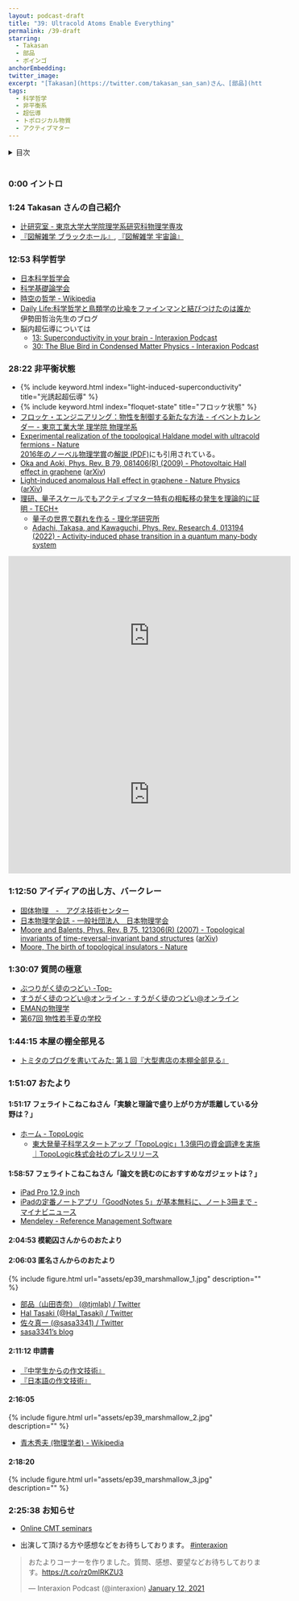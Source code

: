 ```yaml
---
layout: podcast-draft
title: "39: Ultracold Atoms Enable Everything"
permalink: /39-draft
starring:
  - Takasan
  - 部品
  - ボインゴ
anchorEmbedding: 
twitter_image: 
excerpt: "[Takasan](https://twitter.com/takasan_san_san)さん、[部品](https://twitter.com/tjmlab)、[ボインゴ](https://twitter.com/toshakuukan)でなどについて話しました。"
tags:
  - 科学哲学
  - 非平衡系
  - 超伝導
  - トポロジカル物質
  - アクティブマター
---
```


<details>
<!-- https://github.com/gettalong/kramdown/issues/155#issuecomment-339793629 -->
<summary markdown='span'>目次</summary>
<nav>
  * this unordered seed list will be replaced by toc as unordered list
  {:toc}
<!-- https://stackoverflow.com/a/38419441/11480802 -->
</nav>
</details>
<br>

### 0:00 イントロ

### 1:24 Takasan さんの自己紹介

- [辻研究室 - 東京大学大学院理学系研究科物理学専攻](http://dyn.phys.s.u-tokyo.ac.jp/home/)
- [『図解雑学 ブラックホール』](https://amzn.to/3MZ74IF), [『図解雑学 宇宙論』](https://amzn.to/3N6sbc2)

### 12:53 科学哲学

- [日本科学哲学会](http://pssj.info/)
- [科学基礎論学会](https://phsc.jp/)
- [時空の哲学 - Wikipedia](https://ja.wikipedia.org/wiki/%E6%99%82%E7%A9%BA%E3%81%AE%E5%93%B2%E5%AD%A6)
- [Daily Life:科学哲学と鳥類学の比喩をファインマンと結びつけたのは誰か](http://blog.livedoor.jp/iseda503/archives/1902793.html)  
  伊勢田哲治先生のブログ
- 脳内超伝導については
  - [13: Superconductivity in your brain - Interaxion Podcast](https://interaxion-podcast.github.io/13)
  - [30: The Blue Bird in Condensed Matter Physics - Interaxion Podcast](https://interaxion-podcast.github.io/30)

### 28:22 非平衡状態

- {% include keyword.html index="light-induced-superconductivity" title="光誘起超伝導" %}
- {% include keyword.html index="floquet-state" title="フロッケ状態" %}
- [フロッケ・エンジニアリング：物性を制御する新たな方法 - イベントカレンダー - 東京工業大学 理学院 物理学系](https://educ.titech.ac.jp/phys/event_information/2017/054035.html)
- [Experimental realization of the topological Haldane model with ultracold fermions - Nature](https://www.nature.com/articles/nature13915)  
  [2016年のノーベル物理学賞](https://www.nobelprize.org/prizes/physics/2016/summary/)の[解説 (PDF)](https://www.nobelprize.org/uploads/2018/06/advanced-physicsprize2016.pdf)にも引用されている。
- [Oka and Aoki, Phys. Rev. B 79, 081406(R) (2009) - Photovoltaic Hall effect in graphene](https://journals.aps.org/prb/abstract/10.1103/PhysRevB.79.081406) ([arXiv](https://arxiv.org/abs/0807.4767))
- [Light-induced anomalous Hall effect in graphene - Nature Physics](https://www.nature.com/articles/s41567-019-0698-y) ([arXiv](https://arxiv.org/abs/1811.03522))
- [理研、量子スケールでもアクティブマター特有の相転移の発生を理論的に証明 - TECH+](https://news.mynavi.jp/techplus/article/20220322-2299852/)
  - [量子の世界で群れを作る - 理化学研究所](https://www.riken.jp/press/2022/20220317_1/index.html)
  - [Adachi, Takasa, and Kawaguchi, Phys. Rev. Research 4, 013194 (2022) - Activity-induced phase transition in a quantum many-body system](https://journals.aps.org/prresearch/abstract/10.1103/PhysRevResearch.4.013194)

<div style="text-align: center;">
<iframe width="560" height="315" src="https://www.youtube.com/embed/v3rjXIipNpE" title="YouTube video player" frameborder="0" allow="accelerometer; autoplay; clipboard-write; encrypted-media; gyroscope; picture-in-picture" allowfullscreen></iframe>

<iframe width="560" height="315" src="https://www.youtube.com/embed/Ui7KsHLkRc4" title="YouTube video player" frameborder="0" allow="accelerometer; autoplay; clipboard-write; encrypted-media; gyroscope; picture-in-picture" allowfullscreen></iframe>
</div>

### 1:12:50 アイディアの出し方、バークレー

- [固体物理　-　アグネ技術センター](https://www.agne.co.jp/kotaibutsuri/)
- [日本物理学会誌 - 一般社団法人　日本物理学会](https://www.jps.or.jp/books/gakkaishi.php)
- [Moore and Balents, Phys. Rev. B 75, 121306(R) (2007) - Topological invariants of time-reversal-invariant band structures](https://journals.aps.org/prb/abstract/10.1103/PhysRevB.75.121306) ([arXiv](https://arxiv.org/abs/cond-mat/0607314))
- [Moore, The birth of topological insulators - Nature](https://www.nature.com/articles/nature08916)

### 1:30:07 質問の極意

- [ぶつりがく徒のつどい -Top-](http://physicstsudoi.client.jp/)
- [すうがく徒のつどい@オンライン - すうがく徒のつどい@オンライン](https://tsudoionline.netlify.app/)
- [EMANの物理学](https://eman-physics.net/)
- [第67回 物性若手夏の学校](https://cmpss.jp/index.php)

### 1:44:15 本屋の棚全部見る

- [トミタのブログを書いてみた: 第１回『大型書店の本棚全部見る』](http://tomitanoblogwokaitemita.blogspot.com/2018/08/blog-post_17.html)

### 1:51:07 おたより

#### 1:51:17 フェライトこねこねさん「実験と理論で盛り上がり方が乖離している分野は？」
- [ホーム - TopoLogic](https://www.topologic.jp/)
  - [東大発量子科学スタートアップ「TopoLogic」1.3億円の資金調達を実施｜TopoLogic株式会社のプレスリリース](https://prtimes.jp/main/html/rd/p/000000003.000094429.html)

#### 1:58:57 フェライトこねこねさん「論文を読むのにおすすめなガジェットは？」

- [iPad Pro 12.9 inch](https://amzn.to/3OmBQwK)
- [iPadの定番ノートアプリ「GoodNotes 5」が基本無料に、ノート3冊まで - マイナビニュース](https://news.mynavi.jp/article/20220407-2315800/)
- [Mendeley - Reference Management Software](https://www.mendeley.com/)

#### 2:04:53 模範囚さんからのおたより

#### 2:06:03 匿名さんからのおたより

{% include figure.html url="assets/ep39_marshmallow_1.jpg" description="" %}

- [部品（山田杏奈） (@tjmlab) / Twitter](https://twitter.com/tjmlab)
- [Hal Tasaki (@Hal_Tasaki) / Twitter](https://twitter.com/Hal_Tasaki)
- [佐々真一 (@sasa3341) / Twitter](https://twitter.com/sasa3341)
- [sasa3341’s blog](https://sasa3341.hatenadiary.jp/)

#### 2:11:12 申請書

- [『中学生からの作文技術』](https://amzn.to/3A6v4qv)
- [『日本語の作文技術』](https://amzn.to/3QM8ppl)

#### 2:16:05 

{% include figure.html url="assets/ep39_marshmallow_2.jpg" description="" %}

- [青木秀夫 (物理学者) - Wikipedia](https://ja.wikipedia.org/wiki/%E9%9D%92%E6%9C%A8%E7%A7%80%E5%A4%AB_(%E7%89%A9%E7%90%86%E5%AD%A6%E8%80%85))

#### 2:18:20

{% include figure.html url="assets/ep39_marshmallow_3.jpg" description="" %}

### 2:25:38 お知らせ

- [Online CMT seminars](https://shinaoka.github.io/online_CMT_seminars/)

- 出演して頂ける方や感想などをお待ちしております。 [#interaxion](https://twitter.com/hashtag/interaxion)

<blockquote class="twitter-tweet tw-align-center"><p lang="ja" dir="ltr">おたよりコーナーを作りました。質問、感想、要望などお待ちしております。<a href="https://t.co/rz0mlRKZU3">https://t.co/rz0mlRKZU3</a></p>— Interaxion Podcast (@interaxion) <a href="https://twitter.com/interaxion/status/1348936492488421378?ref_src=twsrc%5Etfw">January 12, 2021</a>
</blockquote> <script async src="https://platform.twitter.com/widgets.js" charset="utf-8"></script>

